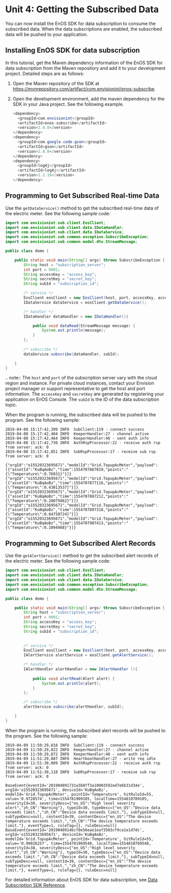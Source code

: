 # Unit 4: Getting the Subscribed Data

You can now install the EnOS SDK for data subscription to consume the subscribed data. When the data subscriptions are enabled, the subscribed data will be pushed to your application.

## Installing EnOS SDK for data subscription

In this tutorial, get the Maven dependency information of the EnOS SDK for data subscription from the Maven repository and add it to your development project. Detailed steps are as follows:

1. Open the Maven repository of the SDK at https://mvnrepository.com/artifact/com.envisioniot/enos-subscribe.

2. Open the development environment, add the maven dependency for the SDK in your Java project. See the following example.

   ```java
   <dependency>
     <groupId>com.envisioniot</groupId>
     <artifactId>enos-subscribe</artifactId>
     <version>2.0.0</version>
   </dependency>
   <dependency>
     <groupId>com.google.code.gson</groupId>
     <artifactId>gson</artifactId>
     <version>2.8.0</version>
   </dependency>
   <dependency>
     <groupId>log4j</groupId>
     <artifactId>log4j</artifactId>
     <version>1.2.16</version>
   </dependency>
   ```

## Programming to Get Subscribed Real-time Data

Use the `getDataService()` method to get the subscribed real-time data of the electric meter. See the following sample code:

```java
import com.envisioniot.sub.client.EosClient;
import com.envisioniot.sub.client.data.IDataHandler;
import com.envisioniot.sub.client.data.IDataService;
import com.envisioniot.sub.common.exception.SubscribeException;
import com.envisioniot.sub.common.model.dto.StreamMessage;

public class demo {

    public static void main(String[] args) throws SubscribeException {
        String host = "subscription_server";
        int port = 9001;
        String accessKey = "access_key";
        String secretKey = "secret_key";
        String subId = "subscription_id";

        /* service */
        EosClient eosClient = new EosClient(host, port, accessKey, accessSecret);
        IDataService dataService = eosClient.getDataService();

        /* handler */
        IDataHandler dataHandler = new IDataHandler(){

            public void dataRead(StreamMessage message) {
                System.out.println(message);
            }
        };
        
        /* subscribe */
        dataService.subscribe(dataHandler, subId);

    }
}
```

.. note:: The `host` and `port` of the subscription server vary with the cloud region and instance. For private cloud instances, contact your Envision project manager or support representative to get the host and port information. The `accessKey` and `secretKey` are generated by registering your application on EnOS Console. The `subId` is the ID of the data subscription topic.

When the program is running, the subscribed data will be pushed to the program. See the following sample:

```
2019-04-08 15:17:42,399 INFO  SubClient:119 - connect success
2019-04-08 15:17:42,404 INFO  KeeperHandler:27 - channel active
2019-04-08 15:17:42,464 INFO  KeeperHandler:46 - sent auth info
2019-04-08 15:17:42,730 INFO  AuthRspProcessor:22 - receive auth rsp from server: ack: 0
2019-04-08 15:17:42,851 INFO  SubRspProcessor:17 - receive sub rsp from server: ack: 0

{"orgId":"o15520323695671","modelId":"Grid.TopupAcMeter","payload":[{"assetId":"KuBqAoBz","time":1554707867019,"points":"{\"Temperature\":0.76931}"}]}
{"orgId":"o15520323695671","modelId":"Grid.TopupAcMeter","payload":[{"assetId":"KuBqAoBz","time":1554707877116,"points":"{\"Temperature\":0.43013537}"}]}
{"orgId":"o15520323695671","modelId":"Grid.TopupAcMeter","payload":[{"assetId":"KuBqAoBz","time":1554707887212,"points":"{\"Temperature\":0.28075862}"}]}
{"orgId":"o15520323695671","modelId":"Grid.TopupAcMeter","payload":[{"assetId":"KuBqAoBz","time":1554707897318,"points":"{\"Temperature\":0.84750724}"}]}
{"orgId":"o15520323695671","modelId":"Grid.TopupAcMeter","payload":[{"assetId":"KuBqAoBz","time":1554707907413,"points":"{\"Temperature\":0.1094988}"}]}
```

## Programming to Get Subscribed Alert Records

Use the `getAlertService()` method to get the subscribed alert records of the electric meter. See the following sample code:

```java
import com.envisioniot.sub.client.EosClient;
import com.envisioniot.sub.client.data.IDataHandler;
import com.envisioniot.sub.client.data.IDataService;
import com.envisioniot.sub.common.exception.SubscribeException;
import com.envisioniot.sub.common.model.dto.StreamMessage;

public class demo {

    public static void main(String[] args) throws SubscribeException {
        String host = "subscription_server";
        int port = 9001;
        String accessKey = "access_key";
        String secretKey = "secret_key";
        String subId = "subscription_id";
        
        
		/* service */
        EosClient eosClient = new EosClient(host, port, accessKey, accessSecret);
        IAlertService alertService = eosClient.getAlertService();

        /* handler */
        IAlertHandler alertHandler = new IAlertHandler (){
		
            public void alertRead(Alert alert) {
                System.out.println(alert);
            }
        };

        /* subscribe */
        alertService.subscribe(alertHandler, subId);

    }
}
```

When the program is running, the subscribed alert records will be pushed to the program. See the following sample:

```
2019-04-09 11:50:29,818 INFO  SubClient:119 - connect success
2019-04-09 11:50:29,822 INFO  KeeperHandler:27 - channel active
2019-04-09 11:50:29,872 INFO  KeeperHandler:46 - sent auth info
2019-04-09 11:51:29,887 INFO  HeartbeatHandler:27 - write req idle
2019-04-09 11:51:30,009 INFO  AuthRspProcessor:22 - receive auth rsp from server: ack: 0
2019-04-09 11:51:30,118 INFO  SubRspProcessor:17 - receive sub rsp from server: ack: 0

BaseEvent{eventId='201904091731a3b0ff3a10003592ed7e6b31d34e', orgId='o15520323695671', deviceId='KuBqAoBz', modelId='Grid.TopupAcMeter', pointId='Temperature', hitRuleId=55, value='0.9728574', time=1554781909105, localTime=1554810709105, severityId=38, severityDesc={"en_US":"High level severity alert","zh_CN":"Warning"}, typeId=30, typeDesc={"en_US":"Device data exceeds limit.","zh_CN":"Device data exceeds limit."}, subTypeId=null, subTypeDesc=null, contentId=39, contentDesc={"en_US":"The device temperature exceeds limit.","zh_CN":"The device temperature exceeds limit."}, eventType=1, ruleTag={}, ruleDesc=null}
BaseEvent{eventId='2019040914bcf8e56eae1eaf3503cf9ca1e1d7dc', orgId='o15520323695671', deviceId='KuBqAoBz', modelId='Grid.TopupAcMeter', pointId='Temperature', hitRuleId=55, value='0.99026257', time=1554781969548, localTime=1554810769548, severityId=38, severityDesc={"en_US":"High level severity alert","zh_CN":"Warning"}, typeId=30, typeDesc={"en_US":"Device data exceeds limit.","zh_CN":"Device data exceeds limit."}, subTypeId=null, subTypeDesc=null, contentId=39, contentDesc={"en_US":"The device temperature exceeds limit.","zh_CN":"The device temperature exceeds limit."}, eventType=1, ruleTag={}, ruleDesc=null}
```

For detailed information about EnOS SDK for data subscription, see [Data Subscription SDK Reference](https://www.envisioniot.com/docs/data-asset/en/latest/reference/data_subscription_sdk.html).

<!--end-->